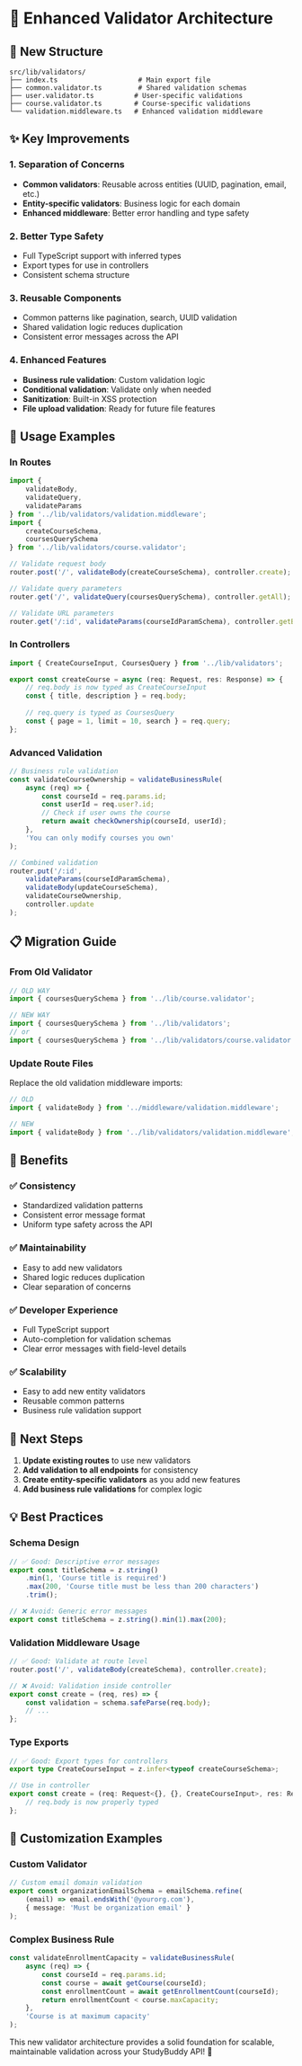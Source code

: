# 🔧 Enhanced Validator Architecture

## 📁 New Structure

```
src/lib/validators/
├── index.ts                    # Main export file
├── common.validator.ts         # Shared validation schemas
├── user.validator.ts          # User-specific validations  
├── course.validator.ts        # Course-specific validations
└── validation.middleware.ts   # Enhanced validation middleware
```

## ✨ Key Improvements

### 1. **Separation of Concerns**
- **Common validators**: Reusable across entities (UUID, pagination, email, etc.)
- **Entity-specific validators**: Business logic for each domain
- **Enhanced middleware**: Better error handling and type safety

### 2. **Better Type Safety**
- Full TypeScript support with inferred types
- Export types for use in controllers
- Consistent schema structure

### 3. **Reusable Components**
- Common patterns like pagination, search, UUID validation
- Shared validation logic reduces duplication
- Consistent error messages across the API

### 4. **Enhanced Features**
- **Business rule validation**: Custom validation logic
- **Conditional validation**: Validate only when needed
- **Sanitization**: Built-in XSS protection
- **File upload validation**: Ready for future file features

## 🚀 Usage Examples

### In Routes
```typescript
import { 
    validateBody, 
    validateQuery, 
    validateParams 
} from '../lib/validators/validation.middleware';
import { 
    createCourseSchema, 
    coursesQuerySchema 
} from '../lib/validators/course.validator';

// Validate request body
router.post('/', validateBody(createCourseSchema), controller.create);

// Validate query parameters  
router.get('/', validateQuery(coursesQuerySchema), controller.getAll);

// Validate URL parameters
router.get('/:id', validateParams(courseIdParamSchema), controller.getById);
```

### In Controllers
```typescript
import { CreateCourseInput, CoursesQuery } from '../lib/validators';

export const createCourse = async (req: Request, res: Response) => {
    // req.body is now typed as CreateCourseInput
    const { title, description } = req.body;
    
    // req.query is typed as CoursesQuery
    const { page = 1, limit = 10, search } = req.query;
};
```

### Advanced Validation
```typescript
// Business rule validation
const validateCourseOwnership = validateBusinessRule(
    async (req) => {
        const courseId = req.params.id;
        const userId = req.user?.id;
        // Check if user owns the course
        return await checkOwnership(courseId, userId);
    },
    'You can only modify courses you own'
);

// Combined validation
router.put('/:id', 
    validateParams(courseIdParamSchema),
    validateBody(updateCourseSchema),
    validateCourseOwnership,
    controller.update
);
```

## 📋 Migration Guide

### From Old Validator
```typescript
// OLD WAY
import { coursesQuerySchema } from '../lib/course.validator';

// NEW WAY  
import { coursesQuerySchema } from '../lib/validators';
// or
import { coursesQuerySchema } from '../lib/validators/course.validator';
```

### Update Route Files
Replace the old validation middleware imports:

```typescript
// OLD
import { validateBody } from '../middleware/validation.middleware';

// NEW
import { validateBody } from '../lib/validators/validation.middleware';
```

## 🎯 Benefits

### ✅ **Consistency**
- Standardized validation patterns
- Consistent error message format
- Uniform type safety across the API

### ✅ **Maintainability**  
- Easy to add new validators
- Shared logic reduces duplication
- Clear separation of concerns

### ✅ **Developer Experience**
- Full TypeScript support
- Auto-completion for validation schemas
- Clear error messages with field-level details

### ✅ **Scalability**
- Easy to add new entity validators
- Reusable common patterns
- Business rule validation support

## 🔄 Next Steps

1. **Update existing routes** to use new validators
2. **Add validation to all endpoints** for consistency
3. **Create entity-specific validators** as you add new features
4. **Add business rule validations** for complex logic

## 💡 Best Practices

### Schema Design
```typescript
// ✅ Good: Descriptive error messages
export const titleSchema = z.string()
    .min(1, 'Course title is required')
    .max(200, 'Course title must be less than 200 characters')
    .trim();

// ❌ Avoid: Generic error messages
export const titleSchema = z.string().min(1).max(200);
```

### Validation Middleware Usage
```typescript
// ✅ Good: Validate at route level
router.post('/', validateBody(createSchema), controller.create);

// ❌ Avoid: Validation inside controller
export const create = (req, res) => {
    const validation = schema.safeParse(req.body);
    // ...
};
```

### Type Exports
```typescript
// ✅ Good: Export types for controllers
export type CreateCourseInput = z.infer<typeof createCourseSchema>;

// Use in controller
export const create = (req: Request<{}, {}, CreateCourseInput>, res: Response) => {
    // req.body is now properly typed
};
```

## 🎨 Customization Examples

### Custom Validator
```typescript
// Custom email domain validation
export const organizationEmailSchema = emailSchema.refine(
    (email) => email.endsWith('@yourorg.com'),
    { message: 'Must be organization email' }
);
```

### Complex Business Rule
```typescript
const validateEnrollmentCapacity = validateBusinessRule(
    async (req) => {
        const courseId = req.params.id;
        const course = await getCourse(courseId);
        const enrollmentCount = await getEnrollmentCount(courseId);
        return enrollmentCount < course.maxCapacity;
    },
    'Course is at maximum capacity'
);
```

This new validator architecture provides a solid foundation for scalable, maintainable validation across your StudyBuddy API! 🚀